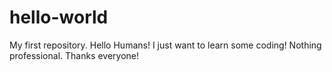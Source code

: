 # hello-world
My first repository.
Hello Humans!
I just want to learn some coding! Nothing professional. Thanks everyone!
